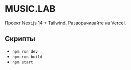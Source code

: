 # MUSIC.LAB

Проект Next.js 14 + Tailwind. Разворачивайте на Vercel.

## Скрипты
- `npm run dev`
- `npm run build`
- `npm start`
